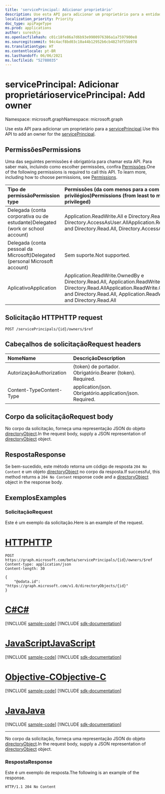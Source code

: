 ```yaml
---
title: 'servicePrincipal: Adicionar proprietário'
description: Use esta API para adicionar um proprietário para a entidade de serviço.
localization_priority: Priority
doc_type: apiPageType
ms.prod: applications
author: sureshja
ms.openlocfilehash: c01c18fe86a7d6b93e9900976386a1a7597900e8
ms.sourcegitcommit: 94c4acf8bd03c10a44b12952b6cb4827df55b978
ms.translationtype: HT
ms.contentlocale: pt-BR
ms.lasthandoff: 06/06/2021
ms.locfileid: "52788035"
---
```

# <a name="serviceprincipal-add-owner"></a><span data-ttu-id="4d88d-103">servicePrincipal: Adicionar proprietário</span><span class="sxs-lookup"><span data-stu-id="4d88d-103">servicePrincipal: Add owner</span></span>

<span data-ttu-id="4d88d-104">Namespace: microsoft.graph</span><span class="sxs-lookup"><span data-stu-id="4d88d-104">Namespace: microsoft.graph</span></span>

<span data-ttu-id="4d88d-105">Use esta API para adicionar um proprietário para a [servicePrincipal](../resources/serviceprincipal.md).</span><span class="sxs-lookup"><span data-stu-id="4d88d-105">Use this API to add an owner for the [servicePrincipal](../resources/serviceprincipal.md).</span></span>

## <a name="permissions"></a><span data-ttu-id="4d88d-106">Permissões</span><span class="sxs-lookup"><span data-stu-id="4d88d-106">Permissions</span></span>
<span data-ttu-id="4d88d-p101">Uma das seguintes permissões é obrigatória para chamar esta API. Para saber mais, incluindo como escolher permissões, confira [Permissões](/graph/permissions-reference).</span><span class="sxs-lookup"><span data-stu-id="4d88d-p101">One of the following permissions is required to call this API. To learn more, including how to choose permissions, see [Permissions](/graph/permissions-reference).</span></span>

|<span data-ttu-id="4d88d-109">Tipo de permissão</span><span class="sxs-lookup"><span data-stu-id="4d88d-109">Permission type</span></span>      | <span data-ttu-id="4d88d-110">Permissões (da com menos para a com mais privilégios)</span><span class="sxs-lookup"><span data-stu-id="4d88d-110">Permissions (from least to most privileged)</span></span>              |
|:--------------------|:---------------------------------------------------------|
|<span data-ttu-id="4d88d-111">Delegada (conta corporativa ou de estudante)</span><span class="sxs-lookup"><span data-stu-id="4d88d-111">Delegated (work or school account)</span></span> |  <span data-ttu-id="4d88d-112">Application.ReadWrite.All e Directory.Read.All, Directory.AccessAsUser.All</span><span class="sxs-lookup"><span data-stu-id="4d88d-112">Application.ReadWrite.All and Directory.Read.All, Directory.AccessAsUser.All</span></span>    |
|<span data-ttu-id="4d88d-113">Delegada (conta pessoal da Microsoft)</span><span class="sxs-lookup"><span data-stu-id="4d88d-113">Delegated (personal Microsoft account)</span></span> | <span data-ttu-id="4d88d-114">Sem suporte.</span><span class="sxs-lookup"><span data-stu-id="4d88d-114">Not supported.</span></span>    |
|<span data-ttu-id="4d88d-115">Aplicativo</span><span class="sxs-lookup"><span data-stu-id="4d88d-115">Application</span></span> | <span data-ttu-id="4d88d-116">Application.ReadWrite.OwnedBy e Directory.Read.All, Application.ReadWrite.All e Directory.Read.All</span><span class="sxs-lookup"><span data-stu-id="4d88d-116">Application.ReadWrite.OwnedBy and Directory.Read.All, Application.ReadWrite.All and Directory.Read.All</span></span> |

## <a name="http-request"></a><span data-ttu-id="4d88d-117">Solicitação HTTP</span><span class="sxs-lookup"><span data-stu-id="4d88d-117">HTTP request</span></span>
<!-- { "blockType": "ignored" } -->
```http
POST /servicePrincipals/{id}/owners/$ref

```
## <a name="request-headers"></a><span data-ttu-id="4d88d-118">Cabeçalhos de solicitação</span><span class="sxs-lookup"><span data-stu-id="4d88d-118">Request headers</span></span>
| <span data-ttu-id="4d88d-119">Nome</span><span class="sxs-lookup"><span data-stu-id="4d88d-119">Name</span></span>       | <span data-ttu-id="4d88d-120">Descrição</span><span class="sxs-lookup"><span data-stu-id="4d88d-120">Description</span></span>|
|:-----------|:----------|
| <span data-ttu-id="4d88d-121">Autorização</span><span class="sxs-lookup"><span data-stu-id="4d88d-121">Authorization</span></span> | <span data-ttu-id="4d88d-p102">{token} de portador. Obrigatório.</span><span class="sxs-lookup"><span data-stu-id="4d88d-p102">Bearer {token}. Required.</span></span>  |
| <span data-ttu-id="4d88d-124">Content-Type</span><span class="sxs-lookup"><span data-stu-id="4d88d-124">Content-Type</span></span> | <span data-ttu-id="4d88d-p103">application/json. Obrigatório.</span><span class="sxs-lookup"><span data-stu-id="4d88d-p103">application/json. Required.</span></span> |

## <a name="request-body"></a><span data-ttu-id="4d88d-127">Corpo da solicitação</span><span class="sxs-lookup"><span data-stu-id="4d88d-127">Request body</span></span>
<span data-ttu-id="4d88d-128">No corpo da solicitação, forneça uma representação JSON do objeto [directoryObject](../resources/directoryobject.md).</span><span class="sxs-lookup"><span data-stu-id="4d88d-128">In the request body, supply a JSON representation of [directoryObject](../resources/directoryobject.md) object.</span></span>

## <a name="response"></a><span data-ttu-id="4d88d-129">Resposta</span><span class="sxs-lookup"><span data-stu-id="4d88d-129">Response</span></span>

<span data-ttu-id="4d88d-130">Se bem-sucedido, este método retorna um código de resposta `204 No Content` e um objeto [directoryObject](../resources/directoryobject.md) no corpo da resposta.</span><span class="sxs-lookup"><span data-stu-id="4d88d-130">If successful, this method returns a `204 No Content` response code and a [directoryObject](../resources/directoryobject.md) object in the response body.</span></span>

## <a name="examples"></a><span data-ttu-id="4d88d-131">Exemplos</span><span class="sxs-lookup"><span data-stu-id="4d88d-131">Examples</span></span>
### <a name="request"></a><span data-ttu-id="4d88d-132">Solicitação</span><span class="sxs-lookup"><span data-stu-id="4d88d-132">Request</span></span>
<span data-ttu-id="4d88d-133">Este é um exemplo da solicitação.</span><span class="sxs-lookup"><span data-stu-id="4d88d-133">Here is an example of the request.</span></span>


# <a name="http"></a>[<span data-ttu-id="4d88d-134">HTTP</span><span class="sxs-lookup"><span data-stu-id="4d88d-134">HTTP</span></span>](#tab/http)
<!-- {
  "blockType": "request",
  "name": "create_directoryobject_from_serviceprincipal"
}-->
```http
POST https://graph.microsoft.com/beta/servicePrincipals/{id}/owners/$ref
Content-type: application/json
Content-length: 30

{
    "@odata.id": "https://graph.microsoft.com/v1.0/directoryObjects/{id}"
}
```
# <a name="c"></a>[<span data-ttu-id="4d88d-135">C#</span><span class="sxs-lookup"><span data-stu-id="4d88d-135">C#</span></span>](#tab/csharp)
[!INCLUDE [sample-code](../includes/snippets/csharp/create-directoryobject-from-serviceprincipal-csharp-snippets.md)]
[!INCLUDE [sdk-documentation](../includes/snippets/snippets-sdk-documentation-link.md)]

# <a name="javascript"></a>[<span data-ttu-id="4d88d-136">JavaScript</span><span class="sxs-lookup"><span data-stu-id="4d88d-136">JavaScript</span></span>](#tab/javascript)
[!INCLUDE [sample-code](../includes/snippets/javascript/create-directoryobject-from-serviceprincipal-javascript-snippets.md)]
[!INCLUDE [sdk-documentation](../includes/snippets/snippets-sdk-documentation-link.md)]

# <a name="objective-c"></a>[<span data-ttu-id="4d88d-137">Objective-C</span><span class="sxs-lookup"><span data-stu-id="4d88d-137">Objective-C</span></span>](#tab/objc)
[!INCLUDE [sample-code](../includes/snippets/objc/create-directoryobject-from-serviceprincipal-objc-snippets.md)]
[!INCLUDE [sdk-documentation](../includes/snippets/snippets-sdk-documentation-link.md)]

# <a name="java"></a>[<span data-ttu-id="4d88d-138">Java</span><span class="sxs-lookup"><span data-stu-id="4d88d-138">Java</span></span>](#tab/java)
[!INCLUDE [sample-code](../includes/snippets/java/create-directoryobject-from-serviceprincipal-java-snippets.md)]
[!INCLUDE [sdk-documentation](../includes/snippets/snippets-sdk-documentation-link.md)]

---


<span data-ttu-id="4d88d-139">No corpo da solicitação, forneça uma representação JSON do objeto [directoryObject](../resources/directoryobject.md).</span><span class="sxs-lookup"><span data-stu-id="4d88d-139">In the request body, supply a JSON representation of [directoryObject](../resources/directoryobject.md) object.</span></span>
### <a name="response"></a><span data-ttu-id="4d88d-140">Resposta</span><span class="sxs-lookup"><span data-stu-id="4d88d-140">Response</span></span>
<span data-ttu-id="4d88d-141">Este é um exemplo de resposta.</span><span class="sxs-lookup"><span data-stu-id="4d88d-141">The following is an example of the response.</span></span>

<!-- {
  "blockType": "response"
} -->
```http
HTTP/1.1 204 No Content
```

<!-- uuid: 8fcb5dbc-d5aa-4681-8e31-b001d5168d79
2015-10-25 14:57:30 UTC -->
<!--
{
  "type": "#page.annotation",
  "description": "Create owner",
  "keywords": "",
  "section": "documentation",
  "tocPath": "",
  "suppressions": [
  ]
}
-->

